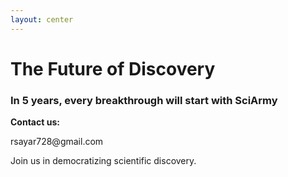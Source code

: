 ```yaml
---
layout: center
---
```


<div class="flex items-center justify-center h-full flex-col">
  <h1 class="text-6xl font-bold mb-8">The Future of Discovery</h1>
  <h3 class="text-3xl mb-16">In 5 years, every breakthrough will start with SciArmy</h3>

  <div class="text-xl space-y-4 text-center">
    <p><strong>Contact us:</strong></p>
    <p>rsayar728@gmail.com</p>
  </div>
</div>

<div class="flex items-center justify-center h-full">
  <p class="absolute bottom-4 text-lg text-center">Join us in democratizing scientific discovery.</p>
</div>
